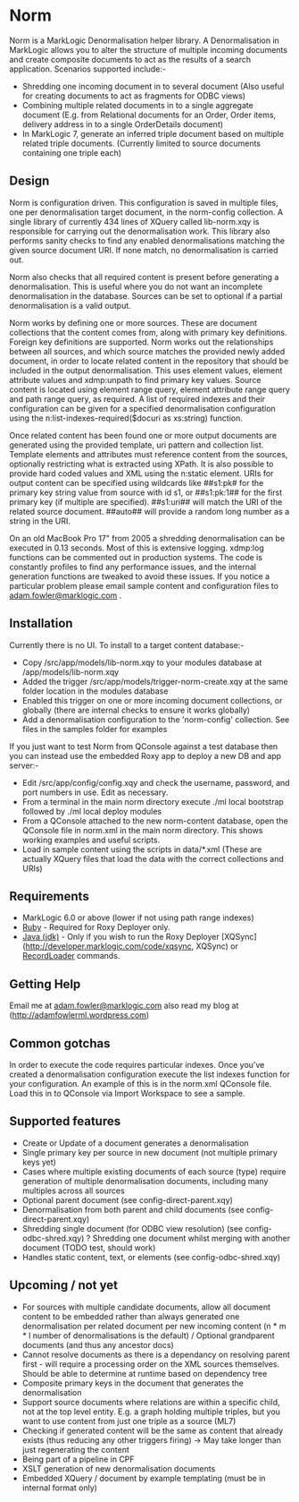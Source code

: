 # Norm
Norm is a MarkLogic Denormalisation helper library. A Denormalisation in MarkLogic allows you to alter the structure of multiple incoming documents and create composite documents 
to act as the results of a search application. Scenarios supported include:-

- Shredding one incoming document in to several document (Also useful for creating documents to act as fragments for ODBC views)
- Combining multiple related documents in to a single aggregate document (E.g. from Relational documents for an Order, Order items, delivery address in to a single OrderDetails document)
- In MarkLogic 7, generate an inferred triple document based on multiple related triple documents. (Currently limited to source documents containing one triple each)

## Design
Norm is configuration driven. This configuration is saved in multiple files, one per denormalisation target document, in the norm-config collection. 
A single library of currently 434 lines of XQuery called lib-norm.xqy is responsible for carrying out the denormalisation work. This library also
performs sanity checks to find any enabled denormalisations matching the given source document URI. If none match, no denormalisation is carried out.

Norm also checks that all required content is present before generating a denormalisation. This is useful where you do not want an incomplete denormalisation
in the database. Sources can be set to optional if a partial denormalisation is a valid output.

Norm works by defining one or more sources. These are document collections that the content comes from, along with primary key definitions. Foreign key definitions
are supported. Norm works out the relationships between all sources, and which source matches the provided newly added document, in order to locate related content
in the repository that should be included in the output denormalisation. This uses element values, element attribute values and xdmp:unpath to find primary key values.
Source content is located using element range query, element attribute range query and path range query, as required. A list of required indexes and their configuration
can be given for a specified denormalisation configuration using the n:list-indexes-required($docuri as xs:string) function.

Once related content has been found one or more output documents are generated using the provided template, uri pattern and collection list. Template elements and attributes
must reference content from the sources, optionally restricting what is extracted using XPath. It is also possible to provide hard coded values and XML using the n:static element.
URIs for output content can be specified using wildcards like ##s1:pk# for the primary key string value from source with id s1, or ##s1:pk:1## for the first primary key (if
multiple are specified). ##s1:uri## will match the URI of the related source document. ##auto## will provide a random long number as a string in the URI.

On an old MacBook Pro 17" from 2005 a shredding denormalisation can be executed in 0.13 seconds. Most of this is extensive logging. xdmp:log functions can be commented out in
production systems. The code is constantly profiles to find any performance issues, and the internal generation functions are tweaked to avoid these issues. If you notice a
particular problem please email sample content and configuration files to adam.fowler@marklogic.com .

## Installation
Currently there is no UI. To install to a target content database:-

- Copy /src/app/models/lib-norm.xqy to your modules database at /app/models/lib-norm.xqy
- Added the trigger /src/app/models/trigger-norm-create.xqy at the same folder location in the modules database
- Enabled this trigger on one or more incoming document collections, or globally (there are internal checks to ensure it works globally)
- Add a denormalisation configuration to the 'norm-config' collection. See files in the samples folder for examples

If you just want to test Norm from QConsole against a test database then you can instead use the embedded Roxy app to deploy a new DB and app server:-

- Edit /src/app/config/config.xqy and check the username, password, and port numbers in use. Edit as necessary.
- From a terminal in the main norm directory execute ./ml local bootstrap followed by ./ml local deploy modules
- From a QConsole attached to the new norm-content database, open the QConsole file in norm.xml in the main norm directory. This shows working examples and useful scripts.
- Load in sample content using the scripts in data/*.xml (These are actually XQuery files that load the data with the correct collections and URIs) 

## Requirements
* MarkLogic 6.0 or above (lower if not using path range indexes)
* [Ruby](http://www.ruby-lang.org/en/) - Required for Roxy Deployer only.
* [Java (jdk)](http://www.oracle.com/technetwork/java/javase/downloads/index.html) - Only if you wish to run the Roxy Deployer [XQSync](http://developer.marklogic.com/code/xqsync, XQSync) or [RecordLoader](http://developer.marklogic.com/code/recordloader) commands.

## Getting Help
Email me at adam.fowler@marklogic.com also read my blog at (http://adamfowlerml.wordpress.com)

## Common gotchas
In order to execute the code requires particular indexes. Once you've created a denormalisation configuration execute the list indexes function for your configuration. An example of this
is in the norm.xml QConsole file. Load this in to QConsole via Import Workspace to see a sample.

## Supported features
- Create or Update of a document generates a denormalisation
- Single primary key per source in new document (not multiple primary keys yet)
- Cases where multiple existing documents of each source (type) require generation of multiple denormalisation documents, including many multiples across all sources
- Optional parent document (see config-direct-parent.xqy)
- Denormalisation from both parent and child documents (see config-direct-parent.xqy)
- Shredding single document (for ODBC view resolution) (see config-odbc-shred.xqy)
? Shredding one document whilst merging with another document (TODO test, should work)
- Handles static content, text, or elements (see config-odbc-shred.xqy)

## Upcoming / not yet 
- For sources with multiple candidate documents, allow all document content to be embedded rather than always generated one denormalisation per related document per new incoming content (n * m * l number of denormalisations is the default)
/ Optional grandparent documents (and thus any ancestor docs)
 - Cannot resolve documents as there is a dependancy on resolving parent first - will require a processing order on the XML sources themselves. Should be able to determine at runtime based on dependency tree
- Composite primary keys in the document that generates the denormalisation
- Support source documents where relations are within a specific child, not at the top level entity. E.g. a graph holding multiple triples, but you want to use content from just one triple as a source (ML7)
- Checking if generated content will be the same as content that already exists (thus reducing any other triggers firing) -> May take longer than just regenerating the content
- Being part of a pipeline in CPF
- XSLT generation of new denormalisation documents
- Embedded XQuery / document by example templating (must be in internal format only)